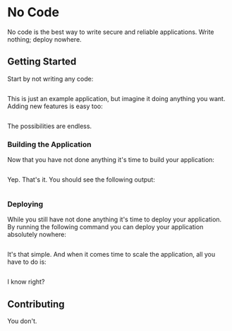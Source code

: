 # No Code

No code is the best way to write secure and reliable applications. Write nothing; deploy nowhere.

## Getting Started

Start by not writing any code:

```

```

This is just an example application, but imagine it doing anything you want. Adding new features is easy too:

```

```

The possibilities are endless.

### Building the Application

Now that you have not done anything it's time to build your application:

```

```

Yep. That's it. You should see the following output:

```

```

### Deploying

While you still have not done anything it's time to deploy your application. By running the following command you can deploy your application absolutely nowhere:

```

```

It's that simple. And when it comes time to scale the application, all you have to do is:

```

```

I know right?

## Contributing

You don't.
